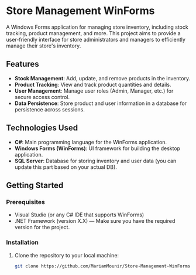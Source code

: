 # Store Management WinForms

A Windows Forms application for managing store inventory, including stock tracking, product management, and more. This project aims to provide a user-friendly interface for store administrators and managers to efficiently manage their store's inventory.

## Features

- **Stock Management**: Add, update, and remove products in the inventory.
- **Product Tracking**: View and track product quantities and details.
- **User Management**: Manage user roles (Admin, Manager, etc.) for secure access control.
- **Data Persistence**: Store product and user information in a database for persistence across sessions.
  
## Technologies Used

- **C#**: Main programming language for the WinForms application.
- **Windows Forms (WinForms)**: UI framework for building the desktop application.
- **SQL Server**: Database for storing inventory and user data (you can update this part based on your actual DB).
  
## Getting Started

### Prerequisites

- Visual Studio (or any C# IDE that supports WinForms)
- .NET Framework (version X.X) — Make sure you have the required version for the project.

### Installation

1. Clone the repository to your local machine:
   ```bash
   git clone https://github.com/MariamMounir/Store-Management-WinForms.git
